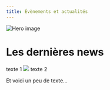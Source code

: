 ```yaml
---
title: Évènements et actualités
---
```


![Hero image](/images/banniere.jpg)

# Les dernières news

[](/events-actus/21-septembre-2024-rice-market)
texte 1
![](/events-actus/7-septembre-2024-forum-asso)
texte 2
[](/events-actus/27-avril-nouvel-an)

Et voici un peu de texte...
